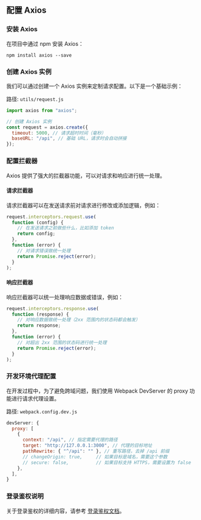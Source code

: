 ## 配置 Axios

### 安装 Axios

在项目中通过 npm 安装 Axios：

```shell
npm install axios --save
```

### 创建 Axios 实例

我们可以通过创建一个 Axios 实例来定制请求配置。以下是一个基础示例：

路径: `utils/request.js`

```javascript
import axios from "axios";

// 创建 Axios 实例
const request = axios.create({
  timeout: 5000, // 请求超时时间（毫秒）
  baseURL: "/api", // 基础 URL，请求时会自动拼接
});
```

### 配置拦截器

Axios 提供了强大的拦截器功能，可以对请求和响应进行统一处理。

#### 请求拦截器

请求拦截器可以在发送请求前对请求进行修改或添加逻辑，例如：

```javascript
request.interceptors.request.use(
  function (config) {
    // 在发送请求之前做些什么，比如添加 token
    return config;
  },
  function (error) {
    // 对请求错误做统一处理
    return Promise.reject(error);
  }
);
```

#### 响应拦截器

响应拦截器可以统一处理响应数据或错误，例如：

```javascript
request.interceptors.response.use(
  function (response) {
    // 对响应数据做统一处理（2xx 范围内的状态码都会触发）
    return response;
  },
  function (error) {
    // 对超出 2xx 范围的状态码进行统一处理
    return Promise.reject(error);
  }
);
```

### 开发环境代理配置

在开发过程中，为了避免跨域问题，我们使用 Webpack DevServer 的 proxy 功能进行请求代理设置。

路径: `webpack.config.dev.js`

```javascript
devServer: {
  proxy: [
    {
      context: "/api", // 指定需要代理的路径
      target: "http://127.0.0.1:3000", // 代理的目标地址
      pathRewrite: { "^/api": "" }, // 重写路径，去掉 /api 前缀
      // changeOrigin: true,     // 如果目标是域名，需要这个参数
      // secure: false,          // 如果目标支持 HTTPS，需要设置为 false
    },
  ],
}
```

### 登录鉴权说明

关于登录鉴权的详细内容，请参考 [登录鉴权文档](./authentication.md)。
